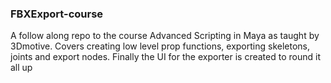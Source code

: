 ### FBXExport-course ###
A follow along repo to the course Advanced Scripting in Maya as taught by 3Dmotive.
Covers creating low level prop functions, exporting skeletons, joints and export nodes.
Finally the UI for the exporter is created to round it all up
